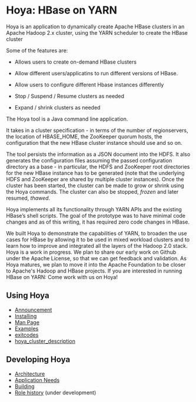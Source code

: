 <!---
  Licensed under the Apache License, Version 2.0 (the "License");
  you may not use this file except in compliance with the License.
  You may obtain a copy of the License at
  
   http://www.apache.org/licenses/LICENSE-2.0
  
  Unless required by applicable law or agreed to in writing, software
  distributed under the License is distributed on an "AS IS" BASIS,
  WITHOUT WARRANTIES OR CONDITIONS OF ANY KIND, either express or implied.
  See the License for the specific language governing permissions and
  limitations under the License. See accompanying LICENSE file.
-->
  

# Hoya: HBase on YARN




Hoya is an application to dynamically create Apache HBase clusters in an
Apache Hadoop 2.x cluster, using the YARN scheduler to 
create the HBase cluster

Some of the features are:

* Allows users to create on-demand HBase clusters

* Allow different users/applicatins to run different versions of HBase.

* Allow users to configure different Hbase instances differently

* Stop / Suspend / Resume clusters as needed

* Expand / shrink clusters as needed

The Hoya tool is a Java command line application.

It takes in a cluster specification - in terms of the number of regionservers,
the location of HBASE_HOME, the ZooKeeper quorum hosts, the configuration that
the new HBase cluster instance should use and so on.

The tool persists the information as a JSON document into the HDFS.
It also generates the configuration files assuming the passed configuration
directory as a base - in particular, the HDFS and ZooKeeper root directories
for the new HBase instance has to be generated (note that the underlying
HDFS and ZooKeeper are shared by multiple cluster instances). Once the
cluster has been started, the cluster can be made to grow or shrink
using the Hoya commands. The cluster can also be stopped, *frozen*
and later resumed, *thawed*.
      
Hoya implements all its functionality through YARN APIs and the existing
HBase’s shell scripts. The goal of the prototype was to have minimal
code changes and as of this writing, it has required zero code changes in HBase.

We built Hoya to demonstrate the capabilities of YARN, to broaden the use cases
for HBase by allowing it to be used in mixed workload clusters and to learn
how to improve and integrated all the layers of the Hadoop 2.0 stack.  Hoya
is a work in progress.  We plan to share our early work on Github under the
Apache License, so that we can get feedback and validation.  As Hoya
matures, we plan to move it into the Apache Foundation to be closer
to Apache's Hadoop and HBase projects. If you are interested in
running HBase on YARN:  Come work with us on Hoya!

## Using Hoya

* [Announcement](announcement.html)
* [Installing](installing.html)
* [Man Page](manpage.html)
* [Examples](examples.html)
* [exitcodes](exitcodes.html)
* [hoya_cluster_description](hoya_cluster_descriptions.html)

## Developing Hoya

* [Architecture](architecture.html)
* [Application Needs](app_needs.html)
* [Building](building.html)
* [Role history](rolehistory.html) (under development)
